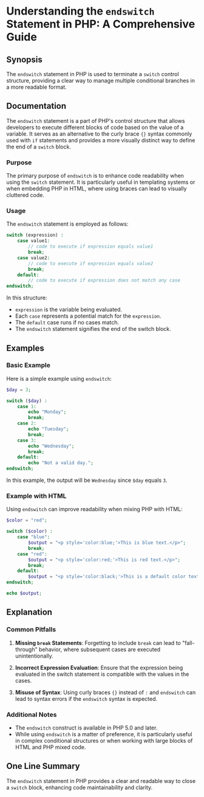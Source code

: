 <!--
Meta Description: # Understanding the `endswitch` Statement in PHP: A Comprehensive Guide ## Synopsis The `endswitch` statement in PHP is used to terminate a `switch` c...
Meta Keywords: endswitch, php, case, switch, break
-->

# Understanding the `endswitch` Statement in PHP: A Comprehensive Guide

## Synopsis
The `endswitch` statement in PHP is used to terminate a `switch` control structure, providing a clear way to manage multiple conditional branches in a more readable format.

## Documentation
The `endswitch` statement is a part of PHP's control structure that allows developers to execute different blocks of code based on the value of a variable. It serves as an alternative to the curly brace `{}` syntax commonly used with `if` statements and provides a more visually distinct way to define the end of a `switch` block.

### Purpose
The primary purpose of `endswitch` is to enhance code readability when using the `switch` statement. It is particularly useful in templating systems or when embedding PHP in HTML, where using braces can lead to visually cluttered code.

### Usage
The `endswitch` statement is employed as follows:

```php
switch (expression) :
    case value1:
        // code to execute if expression equals value1
        break;
    case value2:
        // code to execute if expression equals value2
        break;
    default:
        // code to execute if expression does not match any case
endswitch;
```

In this structure:
- `expression` is the variable being evaluated.
- Each `case` represents a potential match for the `expression`.
- The `default` case runs if no cases match.
- The `endswitch` statement signifies the end of the switch block.

## Examples
### Basic Example
Here is a simple example using `endswitch`:

```php
$day = 3;

switch ($day) :
    case 1:
        echo "Monday";
        break;
    case 2:
        echo "Tuesday";
        break;
    case 3:
        echo "Wednesday";
        break;
    default:
        echo "Not a valid day.";
endswitch;
```

In this example, the output will be `Wednesday` since `$day` equals `3`.

### Example with HTML
Using `endswitch` can improve readability when mixing PHP with HTML:

```php
$color = "red";

switch ($color) :
    case "blue":
        $output = "<p style='color:blue;'>This is blue text.</p>";
        break;
    case "red":
        $output = "<p style='color:red;'>This is red text.</p>";
        break;
    default:
        $output = "<p style='color:black;'>This is a default color text.</p>";
endswitch;

echo $output;
```

## Explanation
### Common Pitfalls
1. **Missing `break` Statements**: Forgetting to include `break` can lead to "fall-through" behavior, where subsequent cases are executed unintentionally.
   
2. **Incorrect Expression Evaluation**: Ensure that the expression being evaluated in the switch statement is compatible with the values in the cases.

3. **Misuse of Syntax**: Using curly braces `{}` instead of `:` and `endswitch` can lead to syntax errors if the `endswitch` syntax is expected.

### Additional Notes
- The `endswitch` construct is available in PHP 5.0 and later.
- While using `endswitch` is a matter of preference, it is particularly useful in complex conditional structures or when working with large blocks of HTML and PHP mixed code.

## One Line Summary
The `endswitch` statement in PHP provides a clear and readable way to close a `switch` block, enhancing code maintainability and clarity.